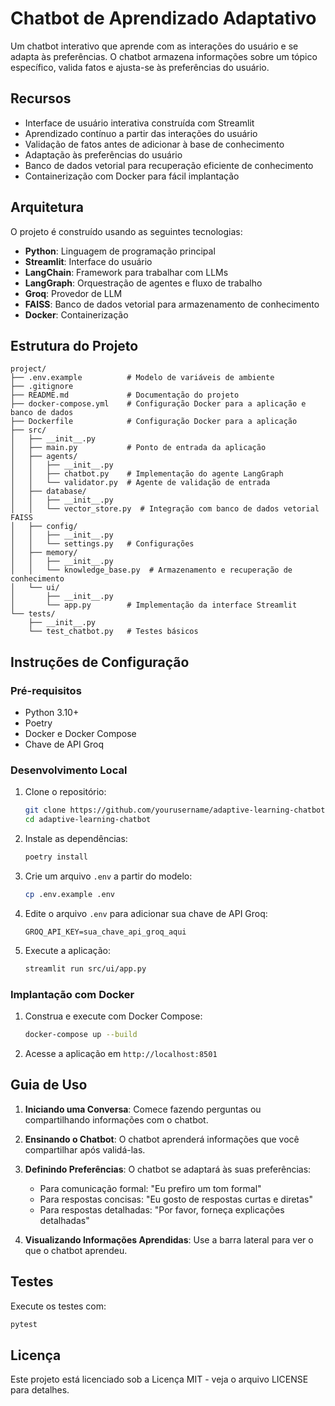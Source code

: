 # Chatbot de Aprendizado Adaptativo

Um chatbot interativo que aprende com as interações do usuário e se adapta às preferências. O chatbot armazena informações sobre um tópico específico, valida fatos e ajusta-se às preferências do usuário.

## Recursos

- Interface de usuário interativa construída com Streamlit
- Aprendizado contínuo a partir das interações do usuário
- Validação de fatos antes de adicionar à base de conhecimento
- Adaptação às preferências do usuário
- Banco de dados vetorial para recuperação eficiente de conhecimento
- Containerização com Docker para fácil implantação

## Arquitetura

O projeto é construído usando as seguintes tecnologias:

- **Python**: Linguagem de programação principal
- **Streamlit**: Interface do usuário
- **LangChain**: Framework para trabalhar com LLMs
- **LangGraph**: Orquestração de agentes e fluxo de trabalho
- **Groq**: Provedor de LLM
- **FAISS**: Banco de dados vetorial para armazenamento de conhecimento
- **Docker**: Containerização

## Estrutura do Projeto
```
project/
├── .env.example          # Modelo de variáveis de ambiente
├── .gitignore           
├── README.md             # Documentação do projeto
├── docker-compose.yml    # Configuração Docker para a aplicação e banco de dados
├── Dockerfile            # Configuração Docker para a aplicação
├── src/
│   ├── __init__.py
│   ├── main.py           # Ponto de entrada da aplicação
│   ├── agents/
│   │   ├── __init__.py
│   │   ├── chatbot.py    # Implementação do agente LangGraph
│   │   └── validator.py  # Agente de validação de entrada
│   ├── database/
│   │   ├── __init__.py
│   │   └── vector_store.py  # Integração com banco de dados vetorial FAISS
│   ├── config/
│   │   ├── __init__.py
│   │   └── settings.py   # Configurações
│   ├── memory/
│   │   ├── __init__.py
│   │   └── knowledge_base.py  # Armazenamento e recuperação de conhecimento
│   └── ui/
│       ├── __init__.py
│       └── app.py        # Implementação da interface Streamlit
└── tests/
    ├── __init__.py
    └── test_chatbot.py   # Testes básicos
```

## Instruções de Configuração

### Pré-requisitos

- Python 3.10+
- Poetry
- Docker e Docker Compose
- Chave de API Groq

### Desenvolvimento Local

1. Clone o repositório:
   ```bash
   git clone https://github.com/yourusername/adaptive-learning-chatbot.git
   cd adaptive-learning-chatbot
   ```

2. Instale as dependências:
   ```bash
   poetry install
   ```

3. Crie um arquivo `.env` a partir do modelo:
   ```bash
   cp .env.example .env
   ```

4. Edite o arquivo `.env` para adicionar sua chave de API Groq:
   ```
   GROQ_API_KEY=sua_chave_api_groq_aqui
   ```

5. Execute a aplicação:
   ```bash
   streamlit run src/ui/app.py
   ```

### Implantação com Docker

1. Construa e execute com Docker Compose:
   ```bash
   docker-compose up --build
   ```

2. Acesse a aplicação em `http://localhost:8501`

## Guia de Uso

1. **Iniciando uma Conversa**: Comece fazendo perguntas ou compartilhando informações com o chatbot.

2. **Ensinando o Chatbot**: O chatbot aprenderá informações que você compartilhar após validá-las.

3. **Definindo Preferências**: O chatbot se adaptará às suas preferências:
   - Para comunicação formal: "Eu prefiro um tom formal"
   - Para respostas concisas: "Eu gosto de respostas curtas e diretas"
   - Para respostas detalhadas: "Por favor, forneça explicações detalhadas"

4. **Visualizando Informações Aprendidas**: Use a barra lateral para ver o que o chatbot aprendeu.

## Testes

Execute os testes com:
```bash
pytest
```

## Licença

Este projeto está licenciado sob a Licença MIT - veja o arquivo LICENSE para detalhes.
